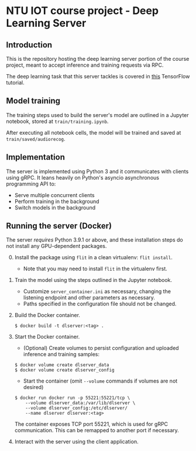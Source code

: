 # NTU IOT course project - Deep Learning Server

## Introduction

This is the repository hosting the deep learning server portion of the
course project, meant to accept inference and training requests via RPC.

The deep learning task that this server tackles is covered in 
[this](https://www.tensorflow.org/tutorials/audio/simple_audio)
 TensorFlow tutorial.

## Model training

The training steps used to build the server's model are outlined in a
Jupyter notebook, stored at `train/training.ipynb`.

After executing all notebook cells, the model will be trained and saved at
`train/saved/audiorecog`.

## Implementation

The server is implemented using Python 3 and it communicates with clients
using gRPC. It leans heavily on Python's asyncio asynchronous programming API
to:

- Serve multiple concurrent clients
- Perform training in the background
- Switch models in the background

## Running the server (Docker)

The server *requires* Python 3.9.1 or above, and these installation
steps do not install any GPU-dependent packages.

0. Install the package using `flit` in a clean virtualenv: `flit install`.
    - Note that you may need to install `flit` in the virtualenv first.
1. Train the model using the steps outlined in the Jupyter notebook.
    - Customize `server_container.ini` as necessary, changing the listening
      endpoint and other parameters as necessary.
    - Paths specified in the configuration file should not be changed.
2. Build the Docker container.
    ```shell
    $ docker build -t dlserver:<tag> .
    ```
3. Start the Docker container.
    - (Optional) Create volumes to persist configuration and uploaded 
    inference and training samples:
    ```shell
    $ docker volume create dlserver_data
    $ docker volume create dlserver_config
    ```
    - Start the container (omit `--volume` commands if volumes are not desired)
    ```shell
    $ docker run docker run -p 55221:55221/tcp \
        --volume dlserver_data:/var/lib/dlserver \
        --volume dlserver_config:/etc/dlserver/ 
        --name dlserver dlserver:<tag>
    ```
    The container exposes TCP port 55221, which is used for gRPC communication.
    This can be remapped to another port if necessary.

4. Interact with the server using the client application.
